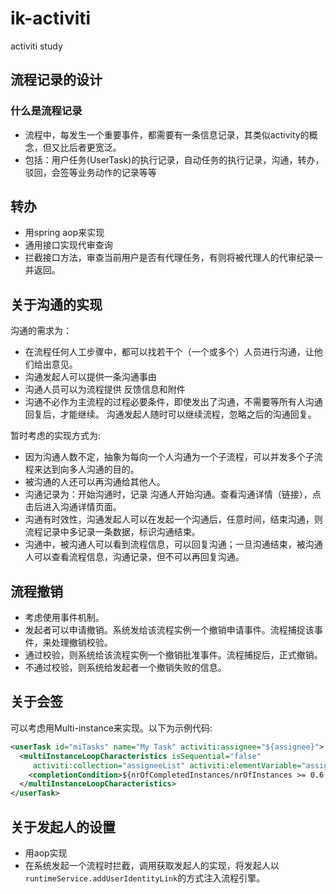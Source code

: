 # ik-activiti
activiti study 

## 流程记录的设计

### 什么是流程记录
* 流程中，每发生一个重要事件，都需要有一条信息记录，其类似activity的概念，但又比后者更宽泛。
* 包括：用户任务(UserTask)的执行记录，自动任务的执行记录，沟通，转办，驳回，会签等业务动作的记录等等

## 转办
* 用spring aop来实现
* 通用接口实现代审查询
* 拦截接口方法，审查当前用户是否有代理任务，有则将被代理人的代审纪录一并返回。

## 关于沟通的实现
沟通的需求为：
* 在流程任何人工步骤中，都可以找若干个（一个或多个）人员进行沟通，让他们给出意见。
* 沟通发起人可以提供一条沟通事由
* 沟通人员可以为流程提供 反馈信息和附件
* 沟通不必作为主流程的过程必要条件，即使发出了沟通，不需要等所有人沟通回复后，才能继续。
沟通发起人随时可以继续流程，忽略之后的沟通回复。

暂时考虑的实现方式为:<p>
* 因为沟通人数不定，抽象为每向一个人沟通为一个子流程，可以并发多个子流程来达到向多人沟通的目的。
* 被沟通的人还可以再沟通给其他人。
* 沟通记录为：开始沟通时，记录 沟通人开始沟通。查看沟通详情（链接），点击后进入沟通详情页面。
* 沟通有时效性，沟通发起人可以在发起一个沟通后，任意时间，结束沟通，则流程记录中多记录一条数据，标识沟通结束。
* 沟通中，被沟通人可以看到流程信息，可以回复沟通；一旦沟通结束，被沟通人可以查看流程信息，沟通记录，但不可以再回复沟通。

## 流程撤销
* 考虑使用事件机制。
* 发起者可以申请撤销。系统发给该流程实例一个撤销申请事件。流程捕捉该事件，来处理撤销校验。
* 通过校验，则系统给该流程实例一个撤销批准事件。流程捕捉后，正式撤销。
* 不通过校验，则系统给发起者一个撤销失败的信息。

## 关于会签 
可以考虑用Multi-instance来实现。以下为示例代码:
```xml
<userTask id="miTasks" name="My Task" activiti:assignee="${assignee}">
  <multiInstanceLoopCharacteristics isSequential="false"
     activiti:collection="assigneeList" activiti:elementVariable="assignee" >
    <completionCondition>${nrOfCompletedInstances/nrOfInstances >= 0.6 }</completionCondition>
  </multiInstanceLoopCharacteristics>
</userTask>
```

## 关于发起人的设置
* 用aop实现
* 在系统发起一个流程时拦截，调用获取发起人的实现，将发起人以`runtimeService.addUserIdentityLink`的方式注入流程引擎。

